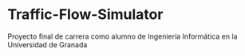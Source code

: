 Traffic-Flow-Simulator
======================

Proyecto final de carrera como alumno de Ingeniería Informática en la Universidad de Granada
